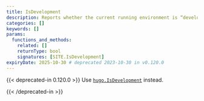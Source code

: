 ```yaml
---
title: IsDevelopment
description: Reports whether the current running environment is “development”.
categories: []
keywords: []
params:
  functions_and_methods:
    related: []
    returnType: bool
    signatures: [SITE.IsDevelopment]
expiryDate: 2025-10-30 # deprecated 2023-10-30 in v0.120.0
---
```


{{< deprecated-in 0.120.0 >}}
Use [`hugo.IsDevelopment`] instead.

[`hugo.IsDevelopment`]: /functions/hugo/isdevelopment/
{{< /deprecated-in >}}
